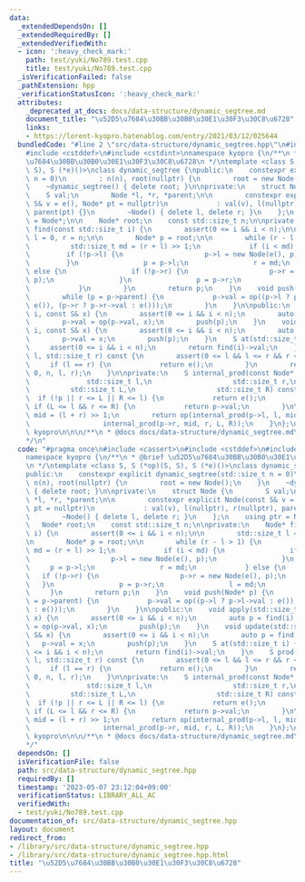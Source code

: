 ```yaml
---
data:
  _extendedDependsOn: []
  _extendedRequiredBy: []
  _extendedVerifiedWith:
  - icon: ':heavy_check_mark:'
    path: test/yuki/No789.test.cpp
    title: test/yuki/No789.test.cpp
  _isVerificationFailed: false
  _pathExtension: hpp
  _verificationStatusIcon: ':heavy_check_mark:'
  attributes:
    _deprecated_at_docs: docs/data-structure/dynamic_segtree.md
    document_title: "\u52D5\u7684\u30BB\u30B0\u30E1\u30F3\u30C8\u6728"
    links:
    - https://lorent-kyopro.hatenablog.com/entry/2021/03/12/025644
  bundledCode: "#line 2 \"src/data-structure/dynamic_segtree.hpp\"\n#include <cassert>\n\
    #include <cstddef>\n#include <cstdint>\nnamespace kyopro {\n/**\n * @brief \u52D5\
    \u7684\u30BB\u30B0\u30E1\u30F3\u30C8\u6728\n */\ntemplate <class S, S (*op)(S,\
    \ S), S (*e)()>\nclass dynamic_segtree {\npublic:\n    constexpr explicit dynamic_segtree(std::size_t\
    \ n = 0)\n        : n(n), root(nullptr) {\n        root = new Node();\n    }\n\
    \    ~dynamic_segtree() { delete root; }\n\nprivate:\n    struct Node {\n    \
    \    S val;\n        Node *l, *r, *parent;\n\n        constexpr explicit Node(const\
    \ S& v = e(), Node* pt = nullptr)\n            : val(v), l(nullptr), r(nullptr),\
    \ parent(pt) {}\n        ~Node() { delete l, delete r; }\n    };\n    using ptr\
    \ = Node*;\n\n    Node* root;\n    const std::size_t n;\n\nprivate:\n    Node*\
    \ find(const std::size_t i) {\n        assert(0 <= i && i < n);\n\n        std::size_t\
    \ l = 0, r = n;\n\n        Node* p = root;\n\n        while (r - l > 1) {\n  \
    \          std::size_t md = (r + l) >> 1;\n            if (i < md) {\n       \
    \         if (!p->l) {\n                    p->l = new Node(e(), p);\n       \
    \         }\n                p = p->l;\n                r = md;\n            }\
    \ else {\n                if (!p->r) {\n                    p->r = new Node(e(),\
    \ p);\n                }\n                p = p->r;\n                l = md;\n\
    \            }\n        }\n        return p;\n    }\n    void push(Node* p) {\n\
    \        while (p = p->parent) {\n            p->val = op((p->l ? p->l->val :\
    \ e()), (p->r ? p->r->val : e()));\n        }\n    }\n\npublic:\n    void apply(std::size_t\
    \ i, const S& x) {\n        assert(0 <= i && i < n);\n        auto p = find(i);\n\
    \        p->val = op(p->val, x);\n        push(p);\n    }\n    void update(std::size_t\
    \ i, const S& x) {\n        assert(0 <= i && i < n);\n        auto p = find(i);\n\
    \        p->val = x;\n        push(p);\n    }\n    S at(std::size_t i) {\n   \
    \     assert(0 <= i && i < n);\n        return find(i)->val;\n    }\n    S prod(std::size_t\
    \ l, std::size_t r) const {\n        assert(0 <= l && l <= r && r <= n);\n   \
    \     if (l == r) {\n            return e();\n        }\n        return internal_prod(root,\
    \ 0, n, l, r);\n    }\n\nprivate:\n    S internal_prod(const Node* p,\n      \
    \              std::size_t l,\n                    std::size_t r,\n          \
    \          std::size_t L,\n                    std::size_t R) const {\n      \
    \  if (!p || r <= L || R <= l) {\n            return e();\n        }\n       \
    \ if (L <= l && r <= R) {\n            return p->val;\n        }\n\n        std::size_t\
    \ mid = (l + r) >> 1;\n        return op(internal_prod(p->l, l, mid, L, R),\n\
    \                  internal_prod(p->r, mid, r, L, R));\n    }\n};\n};  // namespace\
    \ kyopro\n\n\n/**\n * @docs docs/data-structure/dynamic_segtree.md\n * @ref https://lorent-kyopro.hatenablog.com/entry/2021/03/12/025644\n\
    */\n"
  code: "#pragma once\n#include <cassert>\n#include <cstddef>\n#include <cstdint>\n\
    namespace kyopro {\n/**\n * @brief \u52D5\u7684\u30BB\u30B0\u30E1\u30F3\u30C8\u6728\
    \n */\ntemplate <class S, S (*op)(S, S), S (*e)()>\nclass dynamic_segtree {\n\
    public:\n    constexpr explicit dynamic_segtree(std::size_t n = 0)\n        :\
    \ n(n), root(nullptr) {\n        root = new Node();\n    }\n    ~dynamic_segtree()\
    \ { delete root; }\n\nprivate:\n    struct Node {\n        S val;\n        Node\
    \ *l, *r, *parent;\n\n        constexpr explicit Node(const S& v = e(), Node*\
    \ pt = nullptr)\n            : val(v), l(nullptr), r(nullptr), parent(pt) {}\n\
    \        ~Node() { delete l, delete r; }\n    };\n    using ptr = Node*;\n\n \
    \   Node* root;\n    const std::size_t n;\n\nprivate:\n    Node* find(const std::size_t\
    \ i) {\n        assert(0 <= i && i < n);\n\n        std::size_t l = 0, r = n;\n\
    \n        Node* p = root;\n\n        while (r - l > 1) {\n            std::size_t\
    \ md = (r + l) >> 1;\n            if (i < md) {\n                if (!p->l) {\n\
    \                    p->l = new Node(e(), p);\n                }\n           \
    \     p = p->l;\n                r = md;\n            } else {\n             \
    \   if (!p->r) {\n                    p->r = new Node(e(), p);\n             \
    \   }\n                p = p->r;\n                l = md;\n            }\n   \
    \     }\n        return p;\n    }\n    void push(Node* p) {\n        while (p\
    \ = p->parent) {\n            p->val = op((p->l ? p->l->val : e()), (p->r ? p->r->val\
    \ : e()));\n        }\n    }\n\npublic:\n    void apply(std::size_t i, const S&\
    \ x) {\n        assert(0 <= i && i < n);\n        auto p = find(i);\n        p->val\
    \ = op(p->val, x);\n        push(p);\n    }\n    void update(std::size_t i, const\
    \ S& x) {\n        assert(0 <= i && i < n);\n        auto p = find(i);\n     \
    \   p->val = x;\n        push(p);\n    }\n    S at(std::size_t i) {\n        assert(0\
    \ <= i && i < n);\n        return find(i)->val;\n    }\n    S prod(std::size_t\
    \ l, std::size_t r) const {\n        assert(0 <= l && l <= r && r <= n);\n   \
    \     if (l == r) {\n            return e();\n        }\n        return internal_prod(root,\
    \ 0, n, l, r);\n    }\n\nprivate:\n    S internal_prod(const Node* p,\n      \
    \              std::size_t l,\n                    std::size_t r,\n          \
    \          std::size_t L,\n                    std::size_t R) const {\n      \
    \  if (!p || r <= L || R <= l) {\n            return e();\n        }\n       \
    \ if (L <= l && r <= R) {\n            return p->val;\n        }\n\n        std::size_t\
    \ mid = (l + r) >> 1;\n        return op(internal_prod(p->l, l, mid, L, R),\n\
    \                  internal_prod(p->r, mid, r, L, R));\n    }\n};\n};  // namespace\
    \ kyopro\n\n\n/**\n * @docs docs/data-structure/dynamic_segtree.md\n * @ref https://lorent-kyopro.hatenablog.com/entry/2021/03/12/025644\n\
    */"
  dependsOn: []
  isVerificationFile: false
  path: src/data-structure/dynamic_segtree.hpp
  requiredBy: []
  timestamp: '2023-05-07 23:12:04+09:00'
  verificationStatus: LIBRARY_ALL_AC
  verifiedWith:
  - test/yuki/No789.test.cpp
documentation_of: src/data-structure/dynamic_segtree.hpp
layout: document
redirect_from:
- /library/src/data-structure/dynamic_segtree.hpp
- /library/src/data-structure/dynamic_segtree.hpp.html
title: "\u52D5\u7684\u30BB\u30B0\u30E1\u30F3\u30C8\u6728"
---
```

